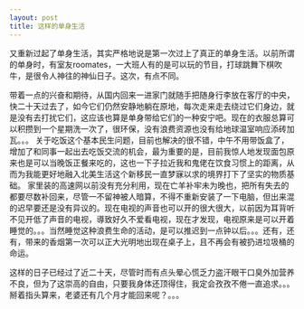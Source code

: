 ```yaml
---
layout: post
title: 这样的单身生活
---
```

又重新过起了单身生活，其实严格地说是第一次过上了真正的单身生活。以前所谓的单身时，有室友roomates，一大班人有的是可以玩的节目，打球跳舞下棋吹牛，是很令人神往的神仙日子。这次，有点不同。

带着一点的兴奋和期待，从国内回来一进家门就随手把随身行李放在客厅的中央，快二十天过去了，如今它们仍然安静地躺在原地，每次走来走去绕过它们身边，就是没有去打扰它们，这应该也算是单身带给它们的一种安宁吧。现在的衣服总算可以积攒到一个星期洗一次了，很环保，没有浪费资源也没有给地球温室响应添砖加瓦。。。
关于吃饭这个基本民生问题，目前也解决的很不错，中午不用带饭盒了，增加了和同事一起出去吃饭交流的机会，最为重要的是，目前我惊人地发现面包原来也是可以当晚饭正餐来吃的，这也一下子拉近我和鬼佬在饮食习惯上的距离，从而为我能更好地融入北美生活这个新移民一直梦寐以求的境界打下了坚实的物质基础。
家里装的高速网以前没有充分利用，现在亡羊补牢未为晚也，把所有失去的都要尽数补回来，尽管一不留神被人暗算，不得不重新安装了一下电脑，但出来混的迟早要还是没有异议的。现在电视的声音也可以开的很大很大，以前因为耳背听不见开低了声音的电视，導致好久不爱看电视，现在才发现，电视原来是可以开着睡觉的。。。当然睡觉这种浪费生命的活动，是可以推迟到一点钟以后。。。还有，还有，带来的香烟第一次可以正大光明地出现在桌子上，且不再会有被扔进垃圾桶的命运。

这样的日子已经过了近二十天，尽管时而有点头晕心慌乏力盗汗眼干口臭外加营养不良，但为了这崇高的自由，只要我身体还顶得住，我定会孜孜不倦一直追求。。。
掰着指头算来，老婆还有几个月才能回来呢？。。。